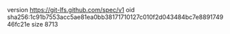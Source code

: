 version https://git-lfs.github.com/spec/v1
oid sha256:1c91b7553acc5ae81ea0bb38171710127c010f2d043484bc7e889174946fc21e
size 8713
